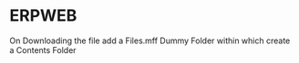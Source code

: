 # ERPWEB

On Downloading the file add a Files.mff Dummy Folder within which create a Contents Folder
